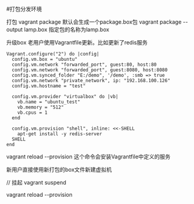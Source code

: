 #打包分发环境

打包
vagrant package		默认会生成一个package.box包
vagrant package --output lamp.box		指定包的名称为lamp.box 

升级box
老用户使用Vagrantfile更新。比如更新了redis服务
```
Vagrant.configure("2") do |config|
  config.vm.box = "ubuntu"
  config.vm.network "forwarded_port", guest:80, host:80
  config.vm.network "forwarded_port", guest:8080, host:8080
  config.vm.synced_folder "E:/demo", '/demo', :smb => true
  config.vm.network "private_network", ip: "192.168.100.126"
  config.vm.hostname = "test"

  config.vm.provider "virtualbox" do |vb|
    vb.name = "ubuntu_test"
    vb.memory = "512"
    vb.cpus = 1
  end

  config.vm.provision "shell", inline: <<-SHELL
    apt-get install -y redis-server
  SHELL
end
```
vagrant reload --provision  这个命令会安装Vagrantfile中定义的服务

新用户直接使用新打包的box文件新建虚拟机

// 挂起
vagrant suspend

vagrant reload --provision